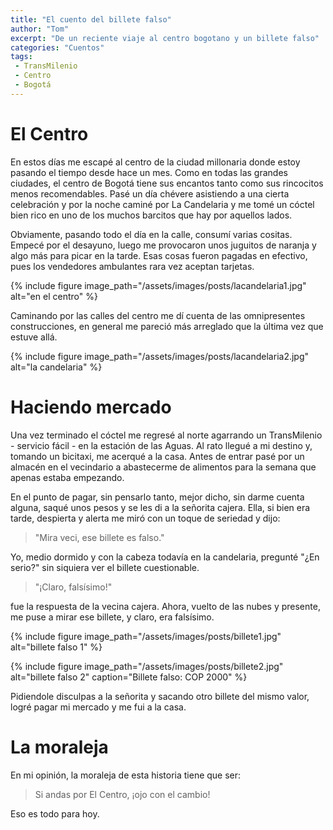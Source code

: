 ```yaml
---
title: "El cuento del billete falso"
author: "Tom"
excerpt: "De un reciente viaje al centro bogotano y un billete falso"
categories: "Cuentos"
tags: 
 - TransMilenio
 - Centro
 - Bogotá
---
```


# El Centro

En estos días me escapé al centro de la ciudad millonaria donde estoy pasando el tiempo desde hace un mes. Como en todas las grandes ciudades, el centro de Bogotá tiene sus encantos tanto como sus rincocitos menos recomendables. Pasé un día chévere asistiendo a una cierta celebración y por la noche caminé por La Candelaria y me tomé un cóctel bien rico en uno de los muchos barcitos que hay por aquellos lados.

Obviamente, pasando todo el día en la calle, consumí varias cositas. Empecé por el desayuno, luego me provocaron unos juguitos de naranja y algo más para picar en la tarde. Esas cosas fueron pagadas en efectivo, pues los vendedores ambulantes rara vez aceptan tarjetas.

{% include figure image_path="/assets/images/posts/lacandelaria1.jpg" alt="en el centro" %}

Caminando por las calles del centro me dí cuenta de las omnipresentes construcciones, en general me pareció más arreglado que la última vez que estuve allá. 

{% include figure image_path="/assets/images/posts/lacandelaria2.jpg" alt="la candelaria" %}

# Haciendo mercado

Una vez terminado el cóctel me regresé al norte agarrando un TransMilenio - servicio fácil - en la estación de las Aguas. Al rato llegué a mi destino y, tomando un bicitaxi, me acerqué a la casa. Antes de entrar pasé por un almacén en el vecindario a abastecerme de alimentos para la semana que apenas estaba empezando. 

En el punto de pagar, sin pensarlo tanto, mejor dicho, sin darme cuenta alguna, saqué unos pesos y se les di a la señorita cajera. Ella, si bien era tarde, despierta y alerta me miró con un toque de seriedad y dijo: 

> "Mira veci, ese billete es falso."

Yo, medio dormido y con la cabeza todavía en la candelaria, pregunté "¿En serio?" sin siquiera ver el billete cuestionable.

> "¡Claro, falsísimo!" 

fue la respuesta de la vecina cajera. Ahora, vuelto de las nubes y presente, me puse a mirar ese billete, y claro, era falsísimo.

{% include figure image_path="/assets/images/posts/billete1.jpg" alt="billete falso 1" %}

{% include figure image_path="/assets/images/posts/billete2.jpg" alt="billete falso 2" caption="Billete falso: COP 2000" %}

Pidiendole disculpas a la señorita y sacando otro billete del mismo valor, logré pagar mi mercado y me fui a la casa.

# La moraleja

En mi opinión, la moraleja de esta historia tiene que ser: 

> Si andas por El Centro, ¡ojo con el cambio!

Eso es todo para hoy.